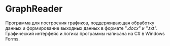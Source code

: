 # GraphReader
Программа для построения графиков, поддерживающая обработку данных и формирование выходных данных в формате "*.docx" и "*.txt".
Графический интерфейс и логика программы написана на С# в Windows Forms. 
